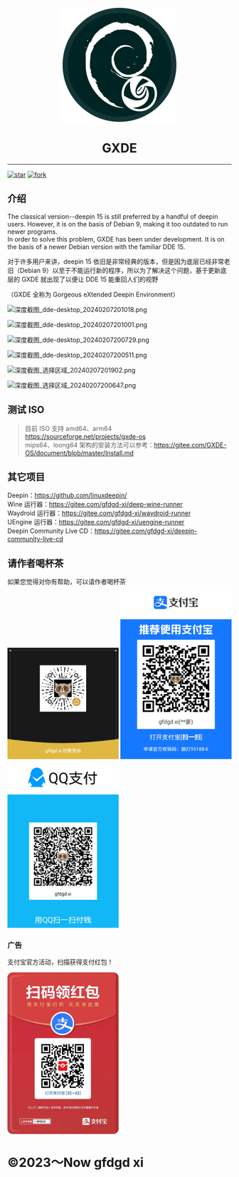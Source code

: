 <p width=100px align="center"><img width=256 src="icon.svg"></p>
<h1 align="center">GXDE</h1>
<hr>
<a href='https://gitee.com/gfdgd-xi/debian-dde/stargazers'><img src='https://gitee.com/gfdgd-xi/debian-dde/badge/star.svg?theme=dark' alt='star'></img></a>
<a href='https://gitee.com/gfdgd-xi/debian-dde/members'><img src='https://gitee.com/gfdgd-xi/debian-dde/badge/fork.svg?theme=dark' alt='fork'></img></a>  

## 介绍

The classical version--deepin 15 is still preferred by a handful of deepin users. However, it is on the basis of Debian 9, making it too outdated to run newer programs.   
In order to solve this problem, GXDE has been under development. It is on the basis of a newer Debian version with the familiar DDE 15.  

对于许多用户来讲，deepin 15 依旧是非常经典的版本，但是因为底层已经非常老旧（Debian 9）以至于不能运行新的程序，所以为了解决这个问题，基于更新底层的 GXDE 就出现了以便让 DDE 15 能重回人们的视野  


（GXDE 全称为 Gorgeous eXtended Deepin Environment）

![深度截图_dde-desktop_20240207201018.png](https://storage.deepin.org/thread/202402071219394989_深度截图_dde-desktop_20240207201018.png)

![深度截图_dde-desktop_20240207201001.png](https://storage.deepin.org/thread/202402071219393497_深度截图_dde-desktop_20240207201001.png)

![深度截图_dde-desktop_20240207200729.png](https://storage.deepin.org/thread/202402071219394460_深度截图_dde-desktop_20240207200729.png)

![深度截图_dde-desktop_20240207200511.png](https://storage.deepin.org/thread/202402071219399634_深度截图_dde-desktop_20240207200511.png)

![深度截图_选择区域_20240207201902.png](https://storage.deepin.org/thread/20240207121939689_深度截图_选择区域_20240207201902.png)

![深度截图_选择区域_20240207200647.png](https://storage.deepin.org/thread/202402071219395788_深度截图_选择区域_20240207200647.png)


## 测试 ISO
> 目前 ISO 支持 amd64、arm64  
https://sourceforge.net/projects/gxde-os  
mips64、loong64 架构的安装方法可以参考：https://gitee.com/GXDE-OS/document/blob/master/Install.md  


## 其它项目
Deepin：https://github.com/linuxdeepin/  
Wine 运行器：https://gitee.com/gfdgd-xi/deep-wine-runner  
Waydroid 运行器：https://gitee.com/gfdgd-xi/waydroid-runner  
UEngine 运行器：https://gitee.com/gfdgd-xi/uengine-runner  
Deepin Community Live CD：https://gitee.com/gfdgd-xi/deepin-community-live-cd  

## 请作者喝杯茶
如果您觉得对你有帮助，可以请作者喝杯茶  
<img src="Icon/QR/Wechat.png" width="250"  /> 
<img src="Icon/QR/Alipay.jpg" width="250"  />
<img src="Icon/QR/QQ.png" width="250" >

### 广告
支付宝官方活动，扫描获得支付红包！  
<p><img src="Icon/QR/advertisement0.jpg" width="250" ></p>

# ©2023～Now gfdgd xi
